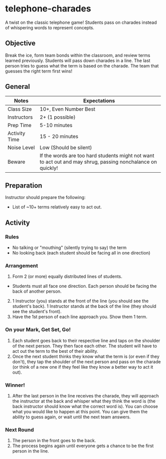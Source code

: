 # telephone-charades

A twist on the classic telephone game! Students pass on charades instead of whispering words to represent concepts.

## Objective

Break the ice, form team bonds within the classroom, and review terms learned previously. Students will pass down charades in a line. The last person tries to guess what the term is based on the charade. The team that guesses the right term first wins!

## General  
Notes | Expectations
--------|------------
Class Size | 10+, Even Number Best   
Instructors | 2+ (1 possible)
Prep Time | 5-10 minutes
Activity Time | 15 - 20 minutes
Noise Level | Low (Should be silent)
Beware | If the words are too hard students might not want to act out and may shrug, passing nonchalance on quickly!

## Preparation

Instructor should prepare the following:
* List of ~10+ terms relatively easy to act out.

## Activity

### Rules
* No talking or "mouthing" (silently trying to say) the term
* No looking back (each student should be facing all in one direction)

### Arrangement

1. Form 2 (or more) equally distributed lines of students.
  * Students must all face one direction. Each person should be facing the back of another person.
2. 1 Instructor (you) stands at the front of the line (you should see the student's back). 1 Instructor stands at the back of the line (they should see the student's front).
3. Have the 1st person of each line approach you. Show them 1 term.

### On your Mark, Get Set, Go!   
1. Each student goes back to their respective line and taps on the shoulder of the next person. They then face each other. The student will have to act out the term to the best of their ability.
2. Once the next student thinks they know what the term is (or even if they don't), they tap the shoulder of the next person and pass on the charade (or think of a new one if they feel like they know a better way to act it out).

### Winner!
1. After the last person in the line receives the charade, they will approach the instructor at the back and whisper what they think the word is (the back instructor should know what the correct word is). You can choose what you would like to happen at this point. You can give them the ability to guess again, or wait until the next team answers.

### Next Round
1. The person in the front goes to the back.
2. The process begins again until everyone gets a chance to be the first person in the line.   
